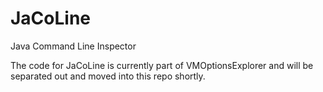 # JaCoLine
Java Command Line Inspector

The code for JaCoLine is currently part of VMOptionsExplorer and will be separated out and moved into this repo shortly.
